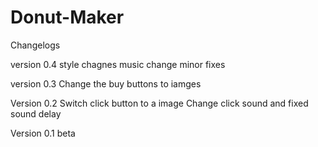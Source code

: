 # Donut-Maker

Changelogs

version 0.4
style chagnes 
music change
minor fixes 

version 0.3
Change the buy buttons to iamges 

Version 0.2
Switch click button to a image
Change click sound and fixed sound delay

Version 0.1
beta
